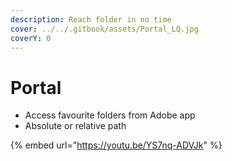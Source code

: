 ```yaml
---
description: Reach folder in no time
cover: ../../.gitbook/assets/Portal_LQ.jpg
coverY: 0
---
```


# Portal

* Access favourite folders from Adobe app
* Absolute or relative path

{% embed url="https://youtu.be/YS7nq-ADVJk" %}

